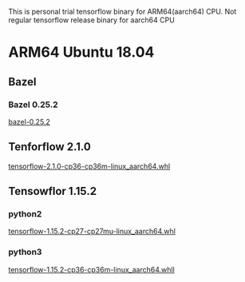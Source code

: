 This is personal trial tensorflow binary for ARM64(aarch64) CPU. 
Not regular tensorflow release binary for aarch64 CPU 

# ARM64 Ubuntu 18.04 

## Bazel 

### Bazel 0.25.2

[bazel-0.25.2](https://github.com/richliu/tensorflow-aarch64/raw/master/files/bazel/bazel-0.25.2)

## Tenforflow 2.1.0
[tensorflow-2.1.0-cp36-cp36m-linux_aarch64.whl](https://github.com/richliu/tensorflow-aarch64/raw/master/files/tensorflow/tensorflow-2.1.0-cp36-cp36m-linux_aarch64.whl)

## Tensowflor 1.15.2 
### python2 
[tensorflow-1.15.2-cp27-cp27mu-linux_aarch64.whl](https://github.com/richliu/tensorflow-aarch64/raw/master/files/tensorflow/tensorflow-1.15.2-cp27-cp27mu-linux_aarch64.whl)

### python3
[tensorflow-1.15.2-cp36-cp36m-linux_aarch64.whll](https://github.com/richliu/tensorflow-aarch64/raw/master/files/tensowflow/tensorflow-1.15.2-cp36-cp36m-linux_aarch64.whll)
